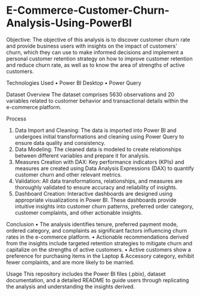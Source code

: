 # E-Commerce-Customer-Churn-Analysis-Using-PowerBI
Objective:
The objective of this analysis is to discover customer churn rate and provide business users with insights on the impact of customers' churn, which they can use to make informed decisions and implement a personal customer retention strategy on how to improve customer retention and reduce churn rate, as well as to know the area of strengths of active customers.

Technologies Used
•	Power BI Desktop
•	Power Query

Dataset Overview
The dataset comprises 5630 observations and 20 variables related to customer behavior and transactional details within the e-commerce platform.

Process
1.	Data Import and Cleaning: The data is imported into Power BI and undergoes initial transformations and cleaning using Power Query to ensure data quality and consistency.
2.	Data Modeling: The cleaned data is modeled to create relationships between different variables and prepare it for analysis.
3.	Measures Creation with DAX: Key performance indicators (KPIs) and measures are created using Data Analysis Expressions (DAX) to quantify customer churn and other relevant metrics.
4.	Validation: All data transformations, relationships, and measures are thoroughly validated to ensure accuracy and reliability of insights.
5.	Dashboard Creation: Interactive dashboards are designed using appropriate visualizations in Power BI. These dashboards provide intuitive insights into customer churn patterns, preferred order category, customer complaints, and other actionable insights.
   
Conclusion
•	The analysis identifies tenure, preferred payment mode, ordered category, and complaints as significant factors influencing churn rates in the e-commerce platform.
•	Actionable recommendations derived from the insights include targeted retention strategies to mitigate churn and capitalize on the strengths of active customers.
•	Active customers show a preference for purchasing items in the Laptop & Accessory category, exhibit fewer complaints, and are more likely to be married.

Usage
This repository includes the Power BI files (.pbix), dataset documentation, and a detailed README to guide users through replicating the analysis and understanding the insights derived.
